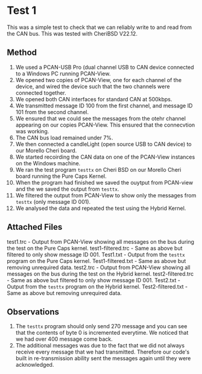 # Test 1
This was a simple test to check that we can reliably write to and read from the CAN bus. This was tested with CheriBSD V22.12.

## Method
1. We used a PCAN-USB Pro (dual channel USB to CAN device connected to a Windows PC running PCAN-View.
2. We opened two copies of PCAN-View, one for each channel of the device, and wired the device such that the two channels were connected together.
3. We opened both CAN interfaces for standard CAN at 500kbps.
4. We transmitted message ID 100 from the first channel, and message ID 101 from the second channel.
5. We ensured that we could see the messages from the otehr channel appearing on our copies PCAN-View. This ensured that the connecvtion was working.
6. The CAN bus load remained under 7%.
7. We then connected a candleLight (open source USB to CAN device) to our Morello Cheri board.
8. We started recoirding the CAN data on one of the PCAN-View instances on the Windows machine.
9. We ran the test program `testtx` on Cheri BSD on our Morello Cheri board running the Pure Caps Kernel.
10. When the program had finished we saved the ouytput from PCAN-view and the we saved the output from `testtx`.
11. We filtered the output from PCAN-View to show only the messages from  `testtx` (only message ID 001).
12. We analysed the data and repeated the test using the Hybrid Kernel.

## Attached Files
test1.trc - Output from PCAN-View showing all messages on the bus during the test on the Pure Caps kernel.
test1-filtered.trc - Same as above but filtered to only show message ID 001.
Test1.txt - Output from the `testtx` program on the Pure Caps kernel.
Test1-filtered.txt - Same as above but removing unrequired data.
test2.trc - Output from PCAN-View showing all messages on the bus during the test on the Hybrid kernel.
test2-filtered.trc - Same as above but filtered to only show message ID 001.
Test2.txt - Output from the `testtx` program on the Hybrid kernel.
Test2-filtered.txt - Same as above but removing unrequired data.

## Observations
1. The `testtx` program should only send 270 message and you can see that the contents of byte 0 is incremented everytime. We noticed that we had over 400 message come back.
2. The additional messages was due to the fact that we did not always receive every message that we had transmitted. Therefore our code's built in re-transmission ability sent the messages again until they were acknowledged.
